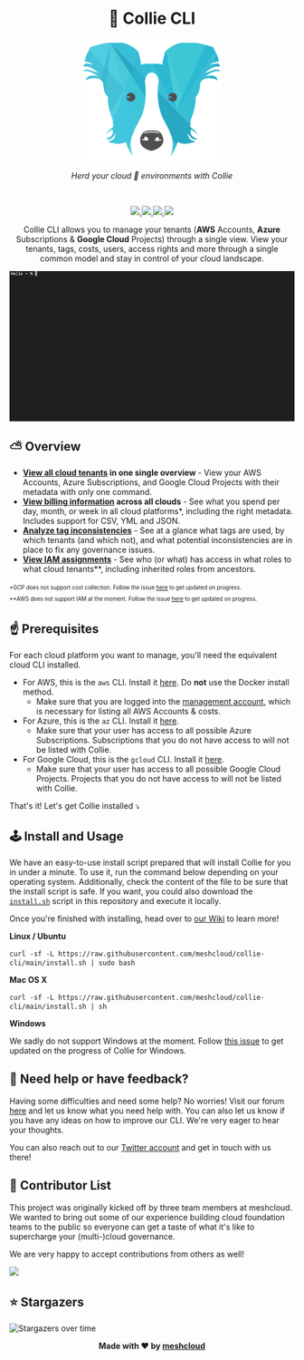 <h1 align="center">🐶 Collie CLI</h1>

<p align="center">
  <img src="/.github/collie-logo-blue.png" width="250">
</p>

<p align="center">
  <i>Herd your cloud 🐑 environments with Collie</i>
</p>
<br>

<p align="center">
  <a href="https://github.com/meshcloud/collie-cli/actions/workflows/build.yml">
    <img src="https://github.com/meshcloud/collie-cli/actions/workflows/build.yml/badge.svg">
  </a>
  <a href="https://github.com/meshcloud/collie-cli/graphs/contributors">
    <img src="https://img.shields.io/badge/maintained-true-green">
  </a>
  <a href="https://github.com/meshcloud/collie-cli/blob/develop/LICENSE">
    <img src="https://img.shields.io/github/license/meshcloud/collie-cli">
  </a>
  <a href="https://github.com/meshcloud/collie-cli/releases">
    <img src="https://img.shields.io/github/v/release/meshcloud/collie-cli?sort=semver">
  </a>
</p>

<p align="center">
    Collie CLI allows you to manage your tenants (<b>AWS</b> Accounts, <b>Azure</b> Subscriptions & <b>Google Cloud</b> Projects) through a single view.
    View your tenants, tags, costs, users, access rights and more through a single common model and stay in control of your cloud landscape.
</p>

<img align="center" src="/.github/collie-demo.gif">

## ⛅️ Overview

- **[View all cloud tenants](https://github.com/meshcloud/collie-cli/wiki#listing-tenants) in one single overview** - View your AWS Accounts,
  Azure Subscriptions, and Google Cloud Projects with their metadata with only
  one command.
- **[View billing information](https://github.com/meshcloud/collie-cli/wiki#listing-costs-per-tenant) across all clouds** - See what you spend per day,
  month, or week in all cloud platforms*, including the right metadata. Includes
  support for CSV, YML and JSON.
- **[Analyze tag inconsistencies](https://github.com/meshcloud/collie-cli/wiki#listing-iam-setup-per-tenant)** - See at a glance what tags are used, by which
  tenants (and which not), and what potential inconsistencies are in place to
  fix any governance issues.
- **[View IAM assignments](https://github.com/meshcloud/collie-cli/wiki#identifying-inconsistencies-in-the-use-of-tags)** - See who (or what) has access in what roles to what
  cloud tenants**, including inherited roles from ancestors.

<sup><sub>*GCP does not support cost collection. Follow the issue
[here](https://github.com/meshcloud/collie-cli/issues/17) to get updated on
progress.</sub></sup><br>
<sup><sub>**AWS does not support IAM at the moment. Follow the issue
[here](https://github.com/meshcloud/collie-cli/issues/41) to get updated on
progress.</sub></sup>

## ☝️ Prerequisites

For each cloud platform you want to manage, you'll need the equivalent cloud CLI
installed.

- For AWS, this is the `aws` CLI. Install it
  [here](https://docs.aws.amazon.com/cli/latest/userguide/install-cliv2.html).
  Do **not** use the Docker install method.
  - Make sure that you are logged into the
    [management account](https://docs.aws.amazon.com/organizations/latest/userguide/orgs_getting-started_concepts.html),
    which is necessary for listing all AWS Accounts & costs.
- For Azure, this is the `az` CLI. Install it
  [here](https://docs.microsoft.com/en-us/cli/azure/install-azure-cli).
  - Make sure that your user has access to all possible Azure Subscriptions.
    Subscriptions that you do not have access to will not be listed with Collie.
- For Google Cloud, this is the `gcloud` CLI. Install it
  [here](https://cloud.google.com/sdk/docs/quickstart).
  - Make sure that your user has access to all possible Google Cloud Projects.
    Projects that you do not have access to will not be listed with Collie.

That's it! Let's get Collie installed ⤵️

## 🕹 Install and Usage

We have an easy-to-use install script prepared that will install Collie for you
in under a minute. To use it, run the command below depending on your operating
system. Additionally, check the content of the file to be sure that the install
script is safe. If you want, you could also download the
[`install.sh`](https://github.com/meshcloud/collie-cli/blob/develop/install.sh)
script in this repository and execute it locally.

Once you're finished with installing, head over to [our Wiki](https://github.com/meshcloud/collie-cli/wiki#before-using-collie) to learn more!

**Linux / Ubuntu**

```
curl -sf -L https://raw.githubusercontent.com/meshcloud/collie-cli/main/install.sh | sudo bash
```

**Mac OS X**

```
curl -sf -L https://raw.githubusercontent.com/meshcloud/collie-cli/main/install.sh | sh
```

**Windows**

We sadly do not support Windows at the moment. Follow
[this issue](https://github.com/meshcloud/collie-cli/issues/2) to get updated on
the progress of Collie for Windows.

## 👋 Need help or have feedback?

Having some difficulties and need some help? No worries! Visit our forum
[here](https://github.com/meshcloud/collie-cli/discussions) and let us know what
you need help with. You can also let us know if you have any ideas on how to
improve our CLI. We're very eager to hear your thoughts.

You can also reach out to our [Twitter account](https://twitter.com/meshstack)
and get in touch with us there!

## 🙋‍ Contributor List

This project was originally kicked off by three team members at meshcloud. We
wanted to bring out some of our experience building cloud foundation teams to
the public so everyone can get a taste of what it's like to supercharge your
(multi-)cloud governance.

We are very happy to accept contributions from others as well!

<a href="https://github.com/meshcloud/collie-cli/graphs/contributors">
  <img src="https://contrib.rocks/image?repo=meshcloud/collie-cli" />
</a>

## ⭐️ Stargazers

<img src="https://starchart.cc/meshcloud/collie-cli.svg" alt="Stargazers over time" style="max-width: 100%">

<p align="center"><b>Made with ❤️ by <a href="https://meshcloud.io/?ref=gh-collie">meshcloud</a></b></p>
